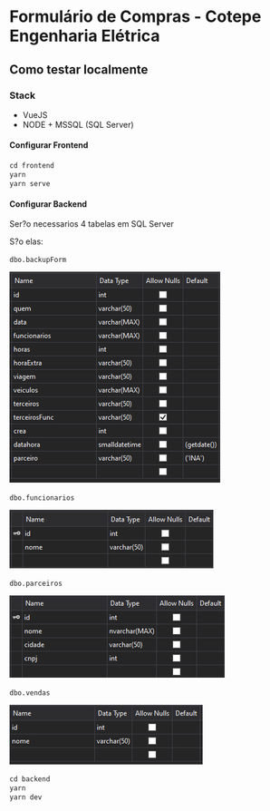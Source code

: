 # Formulário de Compras - Cotepe Engenharia Elétrica

## Como testar localmente

### Stack

- VueJS
- NODE + MSSQL (SQL Server)

#### Configurar Frontend

```console
cd frontend
yarn
yarn serve
```

#### Configurar Backend

Ser?o necessarios 4 tabelas em SQL Server

S?o elas:

`dbo.backupForm`

![dbo.backupForm](assets/Screenshot_1.png)

`dbo.funcionarios`

![dbo.funcionarios](assets/Screenshot_5.png)

`dbo.parceiros`

![dbo.parceiros](assets/Screenshot_4.png)

`dbo.vendas`

![dbo.vendas](assets/Screenshot_3.png)

```console
cd backend
yarn
yarn dev
```
